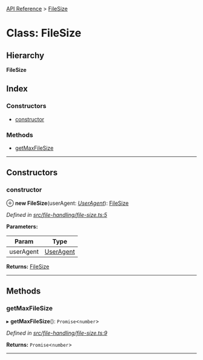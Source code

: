 [API Reference](../README.md) > [FileSize](../classes/filesize.md)

# Class: FileSize

## Hierarchy

**FileSize**

## Index

### Constructors

* [constructor](filesize.md#constructor)

### Methods

* [getMaxFileSize](filesize.md#getmaxfilesize)

---

## Constructors

<a id="constructor"></a>

###  constructor

⊕ **new FileSize**(userAgent: *[UserAgent](useragent.md)*): [FileSize](filesize.md)

*Defined in [src/file-handling/file-size.ts:5](https://github.com/repux/repux-lib/blob/dcfa8fe/src/file-handling/file-size.ts#L5)*

**Parameters:**

| Param | Type |
| ------ | ------ |
| userAgent | [UserAgent](useragent.md) |

**Returns:** [FileSize](filesize.md)

___

## Methods

<a id="getmaxfilesize"></a>

###  getMaxFileSize

▸ **getMaxFileSize**(): `Promise`<`number`>

*Defined in [src/file-handling/file-size.ts:9](https://github.com/repux/repux-lib/blob/dcfa8fe/src/file-handling/file-size.ts#L9)*

**Returns:** `Promise`<`number`>

___

